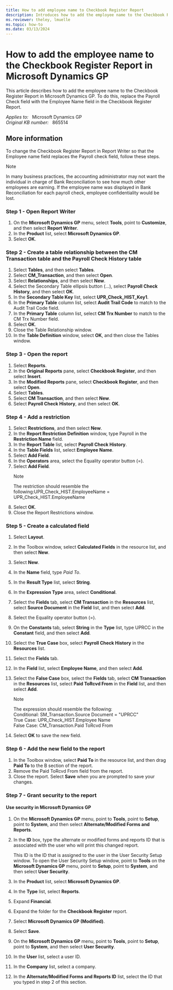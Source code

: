 ```yaml
---
title: How to add employee name to Checkbook Register Report
description: Introduces how to add the employee name to the Checkbook Register Report in Microsoft Dynamics GP.
ms.reviewer: theley, lmuelle
ms.topic: how-to
ms.date: 03/13/2024
---
```

# How to add the employee name to the Checkbook Register Report in Microsoft Dynamics GP

This article describes how to add the employee name to the Checkbook Register Report in Microsoft Dynamics GP. To do this, replace the Payroll Check field with the Employee Name field in the Checkbook Register Report.

_Applies to:_ &nbsp; Microsoft Dynamics GP  
_Original KB number:_ &nbsp; 865514

## More information

To change the Checkbook Register Report in Report Writer so that the Employee name field replaces the Payroll check field, follow these steps.

> [!NOTE]
> In many business practices, the accounting administrator may not want the individual in charge of Bank Reconciliation to see how much other employees are earning. If the employee name was displayed in Bank Reconciliation for each payroll check, employee confidentiality would be lost.

### Step 1 - Open Report Writer

1. On the **Microsoft Dynamics GP** menu, select **Tools**, point to **Customize**, and then select **Report Writer**.
2. In the **Product** list, select **Microsoft Dynamics GP**.
3. Select **OK**.

### Step 2 - Create a table relationship between the CM Transaction table and the Payroll Check History table

1. Select **Tables**, and then select **Tables**.
2. Select **CM_Transaction**, and then select **Open**.
3. Select **Relationships**, and then select **New**.
4. Select the Secondary Table ellipsis button (...), select **Payroll Check History**, and then select **OK**.
5. In the **Secondary Table Key** list, select **UPR_Check_HIST_Key1**.
6. In the **Primary Table** column list, select **Audit Trail Code** to match to the Audit Trail Code field.
7. In the **Primary Table** column list, select **CM Trx Number** to match to the CM Trx Number field.
8. Select **OK**.
9. Close the Table Relationship window.
10. In the **Table Definition** window, select **OK**, and then close the Tables window.

### Step 3 - Open the report

1. Select **Reports**.
2. In the **Original Reports** pane, select **Checkbook Register**, and then select **Insert**.
3. In the **Modified Reports** pane, select **Checkbook Register**, and then select **Open**.
4. Select **Tables**.
5. Select **CM Transaction**, and then select **New**.
6. Select **Payroll Check History**, and then select **OK**.

### Step 4 - Add a restriction

1. Select **Restrictions**, and then select **New**.
2. In the **Report Restriction Definition** window, type Payroll in the **Restriction Name** field.
3. In the **Report Table** list, select **Payroll Check History**.
4. In the **Table Fields** list, select **Employee Name**.
5. Select **Add Field**.
6. In the **Operators** area, select the Equality operator button (=).
7. Select **Add Field**.
   > [!NOTE]
   > The restriction should resemble the following:UPR_Check_HIST.EmployeeName = UPR_Check_HIST.EmployeeName
8. Select **OK**.
9. Close the Report Restrictions window.

### Step 5 - Create a calculated field

1. Select **Layout**.
2. In the Toolbox window, select **Calculated Fields** in the resource list, and then select **New**.
3. Select **New**.
4. In the **Name** field, type *Paid To*.
5. In the **Result Type** list, select **String**.
6. In the **Expression Type** area, select **Conditional**.
7. Select the **Fields** tab, select **CM Transaction** in the **Resources** list, select **Source Document** in the **Field** list, and then select **Add**.
8. Select the Equality operator button (=).
9. On the **Constants** tab, select **String** in the **Type** list, type UPRCC in the **Constant** field, and then select **Add**.
10. Select the **True Case** box, select **Payroll Check History** in the **Resources** list.
11. Select the **Fields** tab.
12. In the **Field** list, select **Employee Name**, and then select **Add**.
13. Select the **False Case** box, select the **Fields** tab, select **CM Transaction** in the **Resources** list, select **Paid ToRcvd From** in the **Field** list, and then select **Add**.

    > [!NOTE]
    > The expression should resemble the following:  
    > Conditional: SM_Transaction.Source Document = "UPRCC"  
    > True Case: UPR_Check_HIST.Employee Name  
    > False Case: CM_Transaction.Paid ToRcvd From

14. Select **OK** to save the new field.

### Step 6 - Add the new field to the report

1. In the Toolbox window, select **Paid To** in the resource list, and then drag **Paid To** to the B section of the report.
2. Remove the Paid ToRcvd From field from the report.
3. Close the report. Select **Save** when you are prompted to save your changes.

### Step 7 - Grant security to the report

#### Use security in Microsoft Dynamics GP

1. On the **Microsoft Dynamics GP** menu, point to **Tools**, point to **Setup**, point to **System**, and then select **Alternate/Modified Forms and Reports**.
2. In the **ID** box, type the alternate or modified forms and reports ID that is associated with the user who will print this changed report.

   This ID is the ID that is assigned to the user in the User Security Setup window. To open the User Security Setup window, point to **Tools** on the **Microsoft Dynamics GP** menu, point to **Setup**, point to **System**, and then select **User Security**.

3. In the **Product** list, select **Microsoft Dynamics GP**.
4. In the **Type** list, select **Reports**.
5. Expand **Financial**.
6. Expand the folder for the **Checkbook Register** report.
7. Select **Microsoft Dynamics GP (Modified)**.
8. Select **Save**.
9. On the **Microsoft Dynamics GP** menu, point to **Tools**, point to **Setup**, point to **System**, and then select **User Security**.
10. In the **User** list, select a user ID.
11. In the **Company** list, select a company.
12. In the **Alternate/Modified Forms and Reports ID** list, select the ID that you typed in step 2 of this section.
